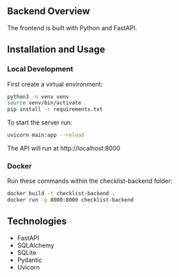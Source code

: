 ## Backend Overview
The frontend is built with Python and FastAPI.

## Installation and Usage

### Local Development
First create a virtual environment:

```bash
python3 -m venv venv
source venv/bin/activate
pip install -r requirements.txt
```

To start the server run:
```bash
uvicorn main:app --reload
```

The API will run at http://localhost:8000

###  Docker
Run these commands within the checklist-backend folder:
```bash
docker build -t checklist-backend .
docker run -p 8000:8000 checklist-backend
```

## Technologies
- FastAPI
- SQLAlchemy
- SQLite 
- Pydantic
- Uvicorn